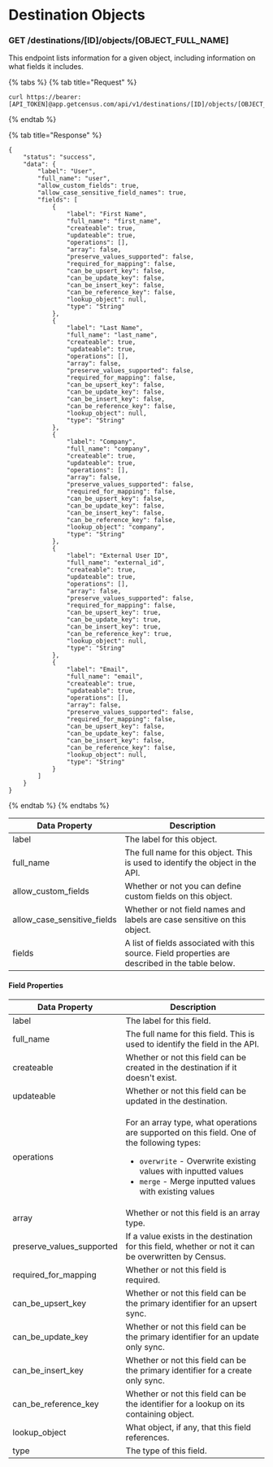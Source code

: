 # Destination Objects

### GET /destinations/\[ID]/objects/\[OBJECT\_FULL\_NAME]

This endpoint lists information for a given object, including information on what fields it includes.

{% tabs %}
{% tab title="Request" %}
```
curl https://bearer:[API_TOKEN]@app.getcensus.com/api/v1/destinations/[ID]/objects/[OBJECT_FULL_NAME]
```
{% endtab %}

{% tab title="Response" %}
```
{
    "status": "success",
    "data": {
        "label": "User",
        "full_name": "user",
        "allow_custom_fields": true,
        "allow_case_sensitive_field_names": true,
        "fields": [
            {
                "label": "First Name",
                "full_name": "first_name",
                "createable": true,
                "updateable": true,
                "operations": [],
                "array": false,
                "preserve_values_supported": false,
                "required_for_mapping": false,
                "can_be_upsert_key": false,
                "can_be_update_key": false,
                "can_be_insert_key": false,
                "can_be_reference_key": false,
                "lookup_object": null,
                "type": "String"
            },
            {
                "label": "Last Name",
                "full_name": "last_name",
                "createable": true,
                "updateable": true,
                "operations": [],
                "array": false,
                "preserve_values_supported": false,
                "required_for_mapping": false,
                "can_be_upsert_key": false,
                "can_be_update_key": false,
                "can_be_insert_key": false,
                "can_be_reference_key": false,
                "lookup_object": null,
                "type": "String"
            },
            {
                "label": "Company",
                "full_name": "company",
                "createable": true,
                "updateable": true,
                "operations": [],
                "array": false,
                "preserve_values_supported": false,
                "required_for_mapping": false,
                "can_be_upsert_key": false,
                "can_be_update_key": false,
                "can_be_insert_key": false,
                "can_be_reference_key": false,
                "lookup_object": "company",
                "type": "String"
            },
            {
                "label": "External User ID",
                "full_name": "external_id",
                "createable": true,
                "updateable": true,
                "operations": [],
                "array": false,
                "preserve_values_supported": false,
                "required_for_mapping": false,
                "can_be_upsert_key": true,
                "can_be_update_key": true,
                "can_be_insert_key": true,
                "can_be_reference_key": true,
                "lookup_object": null,
                "type": "String"
            },
            {
                "label": "Email",
                "full_name": "email",
                "createable": true,
                "updateable": true,
                "operations": [],
                "array": false,
                "preserve_values_supported": false,
                "required_for_mapping": false,
                "can_be_upsert_key": false,
                "can_be_update_key": false,
                "can_be_insert_key": false,
                "can_be_reference_key": false,
                "lookup_object": null,
                "type": "String"
            }
        ]
    }
}
```
{% endtab %}
{% endtabs %}

| **Data Property**              | **Description**                                                                                  |
| ------------------------------ | ------------------------------------------------------------------------------------------------ |
| label                          | The label for this object.                                                                       |
| full\_name                     | The full name for this object. This is used to identify the object in the API.                   |
| allow\_custom\_fields          | Whether or not you can define custom fields on this object.                                      |
| allow\_case\_sensitive\_fields | Whether or not field names and labels are case sensitive on this object.                         |
| fields                         | A list of fields associated with this source. Field properties are described in the table below. |



#### Field Properties

| **Data Property**           | **Description**                                                                                                                                                                                                                                                     |
| --------------------------- | ------------------------------------------------------------------------------------------------------------------------------------------------------------------------------------------------------------------------------------------------------------------- |
| label                       | The label for this field.                                                                                                                                                                                                                                           |
| full\_name                  | The full name for this field. This is used to identify the field in the API.                                                                                                                                                                                        |
| createable                  | Whether or not this field can be created in the destination if it doesn't exist.                                                                                                                                                                                    |
| updateable                  | Whether or not this field can be updated in the destination.                                                                                                                                                                                                        |
| operations                  | <p>For an array type, what operations are supported on this field. One of the following types:</p><ul><li><code>overwrite</code> - Overwrite existing values with inputted values</li><li><code>merge</code> - Merge inputted values with existing values</li></ul> |
| array                       | Whether or not this field is an array type.                                                                                                                                                                                                                         |
| preserve\_values\_supported | If a value exists in the destination for this field, whether or not it can be overwritten by Census.                                                                                                                                                                |
| required\_for\_mapping      | Whether or not this field is required.                                                                                                                                                                                                                              |
| can\_be\_upsert\_key        | Whether or not this field can be the primary identifier for an upsert sync.                                                                                                                                                                                         |
| can\_be\_update\_key        | Whether or not this field can be the primary identifier for an update only sync.                                                                                                                                                                                    |
| can\_be\_insert\_key        | Whether or not this field can be the primary identifier for a create only sync.                                                                                                                                                                                     |
| can\_be\_reference\_key     | Whether or not this field can be the identifier for a lookup on its containing object.                                                                                                                                                                              |
| lookup\_object              | What object, if any, that this field references.                                                                                                                                                                                                                    |
| type                        | The type of this field.                                                                                                                                                                                                                                             |

